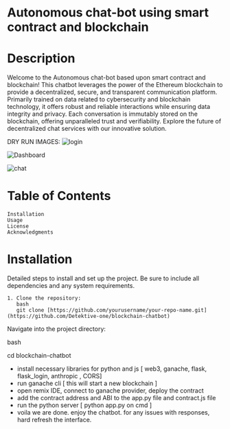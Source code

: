 # Autonomous chat-bot using smart contract and blockchain
# Description

Welcome to the Autonomous chat-bot based upon smart contract and blockchain! This chatbot leverages the power of the Ethereum blockchain to provide a decentralized, secure, and transparent communication platform. Primarily trained on data related to cybersecurity and blockchain technology, it offers robust and reliable interactions while ensuring data integrity and privacy. Each conversation is immutably stored on the blockchain, offering unparalleled trust and verifiability. Explore the future of decentralized chat services with our innovative solution.

DRY RUN IMAGES:
![login](https://github.com/Detektive-one/blockchain-chatbot/assets/86166599/148b8675-ebd6-424b-9ed0-3aab9a803b6a)

![Dashboard](https://github.com/Detektive-one/blockchain-chatbot/assets/86166599/26a341ce-22bd-47ef-b9fc-473f6a0f08e2)

![chat](https://github.com/Detektive-one/blockchain-chatbot/assets/86166599/850409d9-dd78-4266-a6c1-4c388dcc8c4a)

# Table of Contents

    Installation
    Usage
    License
    Acknowledgments

# Installation

Detailed steps to install and set up the project. Be sure to include all dependencies and any system requirements.

    1. Clone the repository:
       bash
       git clone [https://github.com/yourusername/your-repo-name.git] (https://github.com/Detektive-one/blockchain-chatbot)



Navigate into the project directory:

bash

cd blockchain-chatbot


- install necessary libraries for python and js [ web3, ganache, flask, flask_login, anthropic , CORS]
- run ganache cli [ this will start a new blockchain ]
- open remix IDE, connect to ganache provider, deploy the contract
- add the contract address and ABI to the app.py file and contract.js file
- run the python server [ python app.py on cmd ]
- voila we are done. enjoy the chatbot. for any issues with responses, hard refresh the interface.
  
